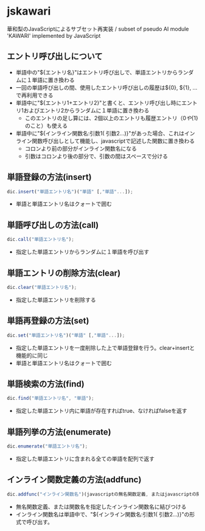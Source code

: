 # jskawari
華和梨のJavaScriptによるサブセット再実装 / subset of pseudo AI module 'KAWARI' implemented by JavaScript

## エントリ呼び出しについて

- 単語中の"${エントリ名}"はエントリ呼び出しで、単語エントリからランダムに１単語に置き換わる
- 一回の単語呼び出しの間、使用したエントリ呼び出しの履歴は${0}, ${1}, ...で再利用できる
- 単語中に"${エントリ1+エントリ2}"と書くと、エントリ呼び出し時にエントリ1およびエントリ2からランダムに１単語に置き換わる
    - このエントリの足し算には、2個以上のエントリも履歴エントリ（${0}や${1}のこと）も使える
- 単語中に"${インライン関数名:引数1( 引数2...)}"があった場合、これはインライン関数呼び出しとして機能し、javascriptで記述した関数に置き換わる
    - コロンより前の部分がインライン関数名になる
    - 引数はコロンより後の部分で、引数の間はスペースで分ける

## 単語登録の方法(insert)

```javascript
dic.insert("単語エントリ名")("単語" [,"単語"...]);
```

- 単語と単語エントリ名はクォートで囲む

## 単語呼び出しの方法(call)
```javascript
dic.call("単語エントリ名");
```

- 指定した単語エントリからランダムに１単語を呼び出す

## 単語エントリの削除方法(clear)
```javascript
dic.clear("単語エントリ名");
```

- 指定した単語エントリを削除する

## 単語再登録の方法(set)
```javascript
dic.set("単語エントリ名")("単語" [,"単語"...]);
```

- 指定した単語エントリを一度削除した上で単語登録を行う。clear+insertと機能的に同じ
- 単語と単語エントリ名はクォートで囲む

## 単語検索の方法(find)
```javascript
dic.find("単語エントリ名", "単語");
```

- 指定した単語エントリ内に単語が存在すればtrue、なければfalseを返す

## 単語列挙の方法(enumerate)
```javascript
dic.enumerate("単語エントリ名");
```

- 指定した単語エントリに含まれる全ての単語を配列で返す

## インライン関数定義の方法(addfunc)
```javascript
dic.addfunc("インライン関数名")(javascriptの無名関数定義, またはjavascriptの関数名);
```

- 無名関数定義、または関数名を指定したインライン関数名に結びつける
- インライン関数名は単語中で、"${インライン関数名:引数1( 引数2...)}"の形式で呼び出す。
